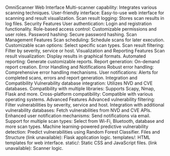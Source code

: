 OmniScanner Web Interface
Multi-scanner capability: Integrates various scanning techniques.
User-friendly interface: Easy-to-use web interface for scanning and result visualization.
Scan result logging: Stores scan results in log files.
Security Features
User authentication: Login and registration functionality.
Role-based access control: Customizable permissions and user roles.
Password hashing: Secure password hashing.
Scan Management Features
Scan scheduling: Schedule scans for later execution.
Customizable scan options: Select specific scan types.
Scan result filtering: Filter by severity, service or host.
Visualization and Reporting Features
Scan result visualization: Display results in graphical formats.
Automated reporting: Generate customizable reports.
Report generation: On-demand report creation.
Error Handling and Notifications
Robust error handling: Comprehensive error handling mechanisms.
User notifications: Alerts for completed scans, errors and report generation.
Integration and Compatibility
Vulnerability database integration: Utilizes NVD and CVE databases.
Compatibility with multiple libraries: Supports Scapy, Nmap, Flask and more.
Cross-platform compatibility: Compatible with various operating systems.
Advanced Features
Advanced vulnerability filtering: Filter vulnerabilities by severity, service and host.
Integration with additional vulnerability databases: Fetch vulnerabilities from NVD and CVE APIs.
Enhanced user notification mechanisms: Send notifications via email.
Support for multiple scan types: Select from Wi-Fi, Bluetooth, database and more scan types.
Machine learning-powered predictive vulnerability detection: Predict vulnerabilities using Random Forest Classifier.
Files and Structure
(link unavailable): Flask application logic.
templates/: HTML templates for web interface.
static/: Static CSS and JavaScript files.
(link unavailable): Scanner logic.

